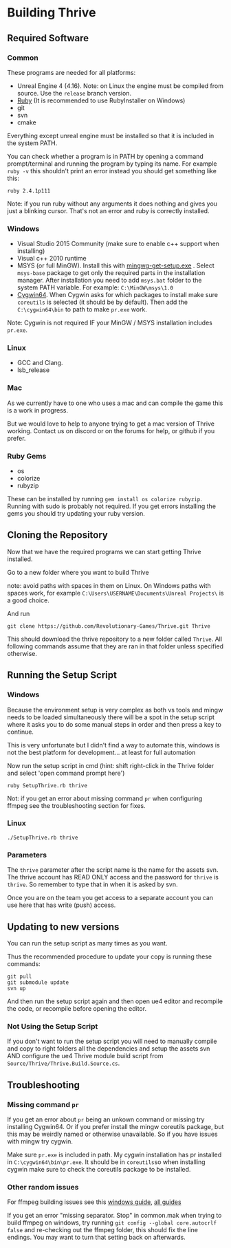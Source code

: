 Building Thrive
===============

Required Software
-----------------

### Common

These programs are needed for all platforms:

- Unreal Engine 4 (4.16). 
  Note: on Linux the engine must be compiled from source. Use the `release` branch version.
- [Ruby](http://ruby-lang.org) (It is recommended to use RubyInstaller on Windows)
- git
- svn
- cmake

Everything except unreal engine must be installed so that it is 
included in the system PATH. 

You can check whether a program is in PATH by opening a command 
prompt/terminal and running the program by typing its name. 
For example `ruby -v` this shouldn't print an error instead you should get something like this:
```
ruby 2.4.1p111
``` 

Note: if you run ruby without any arguments it does nothing and gives you just a blinking cursor. 
That's not an error and ruby is correctly installed.

### Windows

- Visual Studio 2015 Community (make sure to enable c++ support when installing)
- Visual c++ 2010 runtime
- MSYS (or full MinGW). Install this with 
[mingwg-get-setup.exe](https://sourceforge.net/projects/mingw/files/Installer/) 
. Select `msys-base` package to get only the required parts in the installation manager.
After installation you need to add `msys.bat` folder to the system PATH variable.
For example: `C:\MinGW\msys\1.0`
- [Cygwin64](https://cygwin.com/install.html). When Cygwin asks for
  which packages to install make sure `coreutils` is selected (it
  should be by default). Then add the `C:\cygwin64\bin` to path to
  make `pr.exe` work.
  
  
Note: Cygwin is not required IF your MinGW / MSYS installation includes `pr.exe`.


### Linux

- GCC and Clang.
- lsb_release

### Mac

As we currently have to one who uses a mac and can compile the game this is a work in progress.

But we would love to help to anyone trying to get a mac version of Thrive working.
Contact us on discord or on the forums for help, or github if you prefer.

### Ruby Gems
- os
- colorize
- rubyzip

These can be installed by running `gem install os colorize rubyzip`. Running with sudo is probably not required.
If you get errors installing the gems you should try updating your ruby version.

Cloning the Repository
----------------------

Now that we have the required programs we can start getting Thrive installed.


Go to a new folder where you want to build Thrive 

note: avoid paths with spaces in them on Linux. On Windows paths with spaces work,
for example `C:\Users\USERNAME\Documents\Unreal Projects\` is a good choice.

And run
```
git clone https://github.com/Revolutionary-Games/Thrive.git Thrive
```

This should download the thrive repository to a new folder called `Thrive`.
All following commands assume that they are ran in that folder unless specified otherwise.

Running the Setup Script
------------------------

### Windows

Because the environment setup is very complex as both vs tools and mingw needs 
to be loaded simultaneously there will be a spot in the setup script where it asks you to 
do some manual steps in order and then press a key to continue.


This is very unfortunate but I didn't find a way to automate this, 
windows is not the best platform for development... at least for full automation


Now run the setup script in cmd
(hint: shift right-click in the Thrive folder and select 'open command prompt here')
```
ruby SetupThrive.rb thrive
```

Not: if you get an error about missing command `pr` when configuring
ffmpeg see the troubleshooting section for fixes.

### Linux
```
./SetupThrive.rb thrive
```

### Parameters
The `thrive` parameter after the script name is the name for the assets svn. 
The thrive account has READ ONLY access and the password for `thrive` is `thrive`.
So remember to type that in when it is asked by svn.

Once you are on the team you get access to a separate account you can use here that has
write (push) access.


Updating to new versions
------------------------

You can run the setup script as many times as you want. 

Thus the recommended procedure to update your copy is running these commands:
```
git pull
git submodule update
svn up
```

And then run the setup script again and then open ue4 editor and recompile the code, 
or recompile before opening the editor.

### Not Using the Setup Script 

If you don't want to run the setup script you will need to manually 
compile and copy to right folders all the dependencies and setup the assets svn
AND configure the ue4 Thrive module build script from `Source/Thrive/Thrive.Build.Source.cs`.


Troubleshooting
---------------

### Missing command `pr`

If you get an error about `pr` being an unkown command or missing try
installing Cygwin64. Or if you prefer install the mingw coreutils
package, but this may be weirdly named or otherwise unavailable. So if
you have issues with mingw try cygwin.

Make sure `pr.exe` is included in path. My cygwin
installation has pr installed in `C:\cygwin64\bin\pr.exe`. It should
be in `coreutils`so when installing cygwin make sure to check the
coreutils package to be installed.


### Other random issues

For ffmpeg building issues see this [windows guide](https://trac.ffmpeg.org/wiki/CompilationGuide/MSVC),
[all guides](https://trac.ffmpeg.org/wiki/CompilationGuide)

If you get an error "missing separator. Stop" in common.mak when
trying to build ffmpeg on windows, try running `git config --global
core.autocrlf false` and re-checking out the ffmpeg folder, this
should fix the line endings. You may want to turn that setting back on
afterwards.






